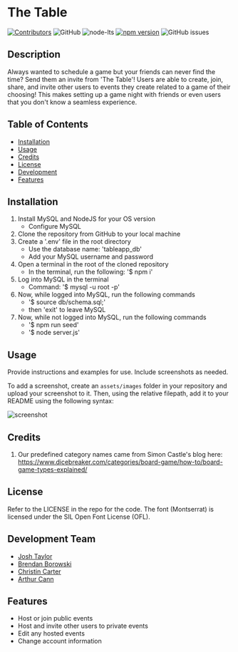 # The Table

<!-- Project Shields -->

[![Contributors][contributors-shield]][contributors-url]
![GitHub](https://img.shields.io/github/license/loudwhisperer/sturdy-table?style=for-the-badge)
![node-lts](https://img.shields.io/badge/node-16.18.0-brightgreen?style=for-the-badge)
[![npm version](https://img.shields.io/badge/express-4.18.2-brightgreen?style=for-the-badge)](https://badge.fury.io/js/express)
![GitHub issues](https://img.shields.io/github/issues/loudwhisperer/sturdy-table?style=for-the-badge)

## Description

Always wanted to schedule a game but your friends can never find the time? Send them an invite from 'The Table'! Users are able to create, join, share, and invite other users to events they create related to a game of their choosing! This makes setting up a game night with friends or even users that you don't know a seamless experience.

## Table of Contents

- [Installation](#installation)
- [Usage](#usage)
- [Credits](#credits)
- [License](#license)
- [Development](#development-team)
- [Features](#features)

## Installation

1. Install MySQL and NodeJS for your OS version
    - Configure MySQL
2. Clone the repository from GitHub to your local machine
3. Create a '.env' file in the root directory
    - Use the database name: 'tableapp_db'
    - Add your MySQL username and password
4. Open a terminal in the root of the cloned repository
    - In the terminal, run the following: '$ npm i'
5. Log into MySQL in the terminal 
    - Command: '$ mysql -u root -p'
6. Now, while logged into MySQL, run the following commands
    - '$ source db/schema.sql;'
    - then 'exit' to leave MySQL
7. Now, while not logged into MySQL, run the following commands
    - '$ npm run seed'
    - '$ node server.js'




## Usage

Provide instructions and examples for use. Include screenshots as needed.

To add a screenshot, create an `assets/images` folder in your repository and upload your screenshot to it. Then, using the relative filepath, add it to your README using the following syntax:

![screenshot](./assets/images/screenshot.png)

## Credits

1. Our predefined category names came from Simon Castle's blog here: https://www.dicebreaker.com/categories/board-game/how-to/board-game-types-explained/

## License

Refer to the LICENSE in the repo for the code.
The font (Montserrat) is licensed under the SIL Open Font License (OFL).

## Development Team

<ul>
    <li><a href="https://github.com/josht-dev">Josh Taylor</a></li>
    <li><a href="https://github.com/loudwhisperer">Brendan Borowski</a></li>
    <li><a href="https://github.com/porkchoppy">Christin Carter</a></li>
    <li><a href="https://github.com/artiecannv">Arthur Cann</a></li>
</ul>

## Features

<ul>
    <li>Host or join public events</li>
    <li>Host and invite other users to private events</li>
    <li>Edit any hosted events</li>
    <li>Change account information</li>
</ul>

<!-- Markdown links and shields -->

[contributors-shield]: https://img.shields.io/github/contributors/loudwhisperer/sturdy-table.svg?style=for-the-badge
[contributors-url]: https://github.com/loudwhisperer/sturdy-table/graphs/contributors
